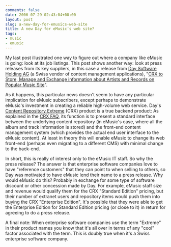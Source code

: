 ```yaml
---
comments: false
date: 2006-07-29 02:43:04+00:00
layout: post
slug: a-new-day-for-emusics-web-site
title: A new Day for eMusic’s web site?
tags:
- music
- emusic
---
```


My last post illustrated one way to figure out where a company like eMusic is going: look at its job listings. This post shows another way: look at press releases from its key suppliers, in this case a release from [Day Software Holding AG](http://www.day.com/site/en/index/company/company_overview.html.html) (a Swiss vendor of content management applications), "[CRX to Store, Manage and Exchange information about Artists and Records on Popular Music Site](http://www.day.com/content/site/en/index/company/press_center/press_releases/emusic.html)".

As it happens, this particular news doesn't seem to have any particular implication for eMusic subscribers, except perhaps to demonstrate eMusic's investment in creating a reliable high-volume web service. Day's [Content Repository Extreme](http://www.day.com/content/site/en/index/products/content-centric_infrastructure/content_repository.html) (CRX) product is a true backend product: As explained in the [CRX FAQ](http://www.day.com/site/en/index/products/content-centric_infrastructure/content_repository/crx_faq.html), its function is to present a standard interface between the underlying content repository (in eMusic's case, where all the album and track information is stored) and the front-end content management system (which provides the actual end user interface to the eMusic content). At least in theory this will enable eMusic to change its web front-end (perhaps even migrating to a different CMS) with minimal change to the back-end.

In short, this is really of interest only to the eMusic IT staff. So why the press release? The answer is that enterprise software companies love to have "reference customers" that they can point to when selling to others, so Day was motivated to have eMusic lend their name to a press release. Why would eMusic do this? Probably in exchange for some type of software discount or other concession made by Day. For example, eMusic staff size and revenue would qualify them for the CRX "Standard Edition" pricing, but their number of extranet users and repository items would push them into buying the CRX "Enterprise Edition". It's possible that they were able to get the Enterprise Edition for Standard Edition pricing (or close to it) in return for agreeing to do a press release.

A final note: When enterprise software companies use the term "Extreme" in their product names you know that it's all over in terms of any "cool" factor associated with the term. This is doubly true when it's a Swiss enterprise software company.
